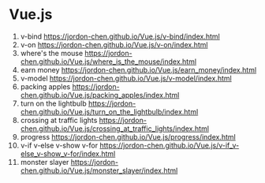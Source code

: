 # Vue.js

1. v-bind https://jordon-chen.github.io/Vue.js/v-bind/index.html  
2. v-on https://jordon-chen.github.io/Vue.js/v-on/index.html  
3. where's the mouse https://jordon-chen.github.io/Vue.js/where_is_the_mouse/index.html  
4. earn money https://jordon-chen.github.io/Vue.js/earn_money/index.html  
5. v-model https://jordon-chen.github.io/Vue.js/v-model/index.html  
6. packing apples https://jordon-chen.github.io/Vue.js/packing_apples/index.html  
7. turn on the lightbulb https://jordon-chen.github.io/Vue.js/turn_on_the_lightbulb/index.html  
8. crossing at traffic lights https://jordon-chen.github.io/Vue.js/crossing_at_traffic_lights/index.html  
9. progress https://jordon-chen.github.io/Vue.js/progress/index.html  
10. v-if v-else v-show v-for https://jordon-chen.github.io/Vue.js/v-if_v-else_v-show_v-for/index.html  
11. monster slayer https://jordon-chen.github.io/Vue.js/monster_slayer/index.html  
